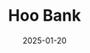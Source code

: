 ---
layout: Post
title: Hoo Bank
description: Modern website using React, Vite and Tailwind.
link: https://hoobank-orcin-chi.vercel.app/
date: '2025-01-20'
tags:
  - react
  - vite
  - tailwind
logo:
  src: /projects/hoo-bank/logo.svg
  width: 500          
  height: 250         
images:
  - src: /projects/hoo-bank/1.png
  - src: /projects/hoo-bank/2.png
  - src: /projects/hoo-bank/3.png
  - src: /projects/hoo-bank/4.png
---